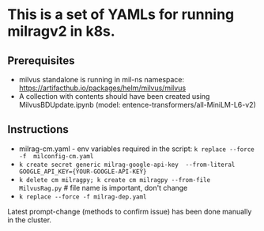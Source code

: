 # This is a set of YAMLs for running milragv2 in k8s.

## Prerequisites
- milvus standalone is running in mil-ns namespace: https://artifacthub.io/packages/helm/milvus/milvus
- A collection with contents should have been created using MilvusBDUpdate.ipynb (model: entence-transformers/all-MiniLM-L6-v2)

## Instructions
- milrag-cm.yaml - env variables required in the script: ```k replace --force -f  milconfig-cm.yaml```
- ```k create secret generic milrag-google-api-key  --from-literal GOOGLE_API_KEY={YOUR-GOOGLE-API-KEY}```
- ```k delete cm milragpy; k create cm milragpy --from-file  MilvusRag.py``` # file name is important, don't change
- ```k replace --force -f milrag-dep.yaml```

Latest prompt-change (methods to confirm issue) has been done manually in the cluster.
